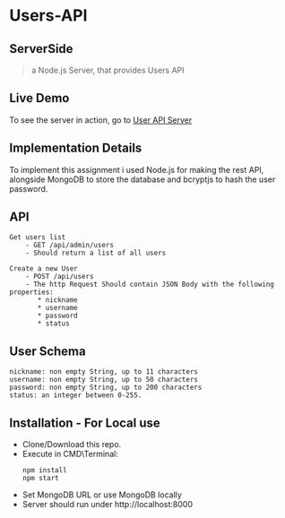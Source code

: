 # Users-API

## ServerSide

> a Node.js Server, that provides Users API

## Live Demo
To see the server in action, go to [User API Server](https://users2.herokuapp.com/)

## Implementation Details
To implement this assignment i used Node.js for making the rest API, alongside MongoDB to store the database and bcryptjs to hash the user password.

## API

```
Get users list
    - GET /api/admin/users
    - Should return a list of all users
```


```
Create a new User
    - POST /api/users
    - The http Request Should contain JSON Body with the following properties:
       * nickname
       * username
       * password
       * status
```

## User Schema
    nickname: non empty String, up to 11 characters
    username: non empty String, up to 50 characters
    password: non empty String, up to 200 characters
    status: an integer between 0-255.


## Installation - For Local use

  * Clone/Download this repo.
  * Execute in CMD\Terminal:
    ```
    npm install
    npm start
    ``` 
  * Set MongoDB URL or use MongoDB locally
  * Server should run under http://localhost:8000


